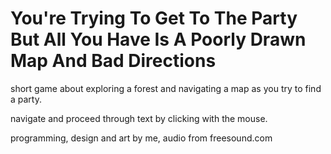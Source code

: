 # You're Trying To Get To The Party But All You Have Is A Poorly Drawn Map And Bad Directions

short game about exploring a forest and navigating a map as you try to find a party.

navigate and proceed through text by clicking with the mouse.

programming, design and art by me, audio from freesound.com
